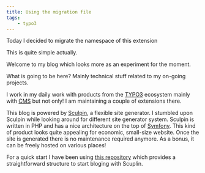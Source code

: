 ```yaml
---
title: Using the migration file
tags:
    - typo3
---
```


Today I decided to migrate the namespace of this extension

This is quite simple actually.


Welcome to my blog which looks more as an experiment for the moment.

What is going to be here? Mainly technical stuff related to my on-going projects.

I work in my daily work with products from the [TYPO3][1] ecosystem mainly with [CMS][2] but not only!
I am maintaining a couple of extensions there.

This blog is powered by [Sculpin][3], a flexible site generator. I stumbled upon Sculpin while looking around for different site generator system.
Sculpin is written in PHP and has a nice architecture on the top of [Symfony][4].
This kind of product looks quite appealing for economic, small-size website. Once the site is generated there
is no maintenance required anymore. As a bonus, it can be freely hosted on various places!

For a quick start I have been using [this repository][5] which provides a straightforward structure to start bloging with Scuplin.


[1]:http://typo3.org/
[2]:http://composer.typo3.org/
[3]:https://sculpin.io/
[4]:http://symfony.com/
[5]:https://github.com/sculpin/sculpin-blog-skeleton.git
